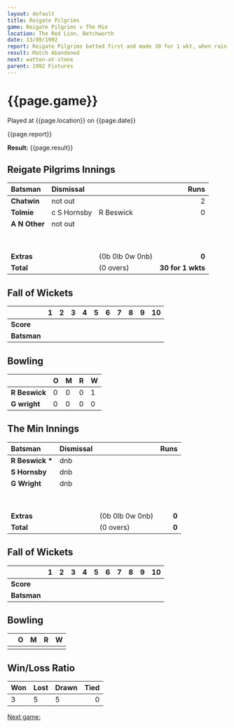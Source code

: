 ```yaml
---
layout: default
title: Reigate Pilgrims
game: Reigate Pilgrims v The Min
location: The Red Lion, Betchworth
date: 13/09/1992
report: Reigate Pilgrims batted first and made 30 for 1 wkt, when rain stopped play
result: Match Abandoned
next: watton-at-stone
parent: 1992 Fixtures
---
```


# {{page.game}}

Played at {{page.location}} on {{page.date}}

{{page.report}}

**Result:** {{page.result}}

## Reigate Pilgrims Innings

| Batsman | Dismissal |  | Runs |
|:---|:---|---|---:|
| **Chatwin** | not out |  | 2 | 
| **Tolmie** | c S Hornsby | R Beswick | 0 | 
| **A N Other** | not out |  |  | 
|  |  |  |  | 
|  |  |  |  | 
|  |  |  |  |
|  |  |  |  |
|  |  |  |  |
|  |  |  |  |
|  |  |  |  |
|  |  |  |  |
| **Extras** | | (0b 0lb 0w 0nb) | **0** | 
| **Total** | | (0 overs) | ****30 for 1 wkts**** | 

## Fall of Wickets

| | 1 | 2 | 3 | 4 | 5 | 6 | 7 | 8 | 9 | 10 |
|---|:---:|:---:|:---:|:---:|:---:|:---:|:---:|:---:|:---:|:---:|
| **Score** |  |  |  |  |  |  |  |  |  |  |
| **Batsman** |  |  |  |  |  |  |  |  |  |  |

## Bowling

| | O | M | R | W |
|---|:---|:---|:---|:---|
| **R Beswick** | 0 | 0 | 0 | 1 | 
| **G wright** | 0 | 0 | 0 | 0 | 


## The Min Innings

| Batsman | Dismissal |  | Runs |
|:---|:---|---|---:|
| **R Beswick &#42;** | dnb |  |  | 
| **S Hornsby** | dnb |  |  |
| **G Wright** | dnb |  |  | 
|  |  |  |  |
|  |  |  |  |
|  |  |  |  |
|  |  |  |  |
|  |  |  |  |
|  |  |  |  |
|  |  |  |  |
|  |  |  |  |
| **Extras** | | (0b 0lb 0w 0nb) | **0** | 
| **Total** | | (0 overs) | ****0**** | 

## Fall of Wickets

| | 1 | 2 | 3 | 4 | 5 | 6 | 7 | 8 | 9 | 10 |
|---|:---:|:---:|:---:|:---:|:---:|:---:|:---:|:---:|:---:|:---:|
| **Score** |  |  |  |  |  |  |  |  |  |  |
| **Batsman** |  |  |  |  |  |  |  |  |  |  |

## Bowling

| | O | M | R | W |
|---|:---|:---|:---|:---|
|  |  |  |  |  | 


## Win/Loss Ratio

| Won | Lost | Drawn | Tied |
|:---|:---|:---|---:|
| 3 | 5 | 5 | 0 |

[Next game:]({{page.next}})